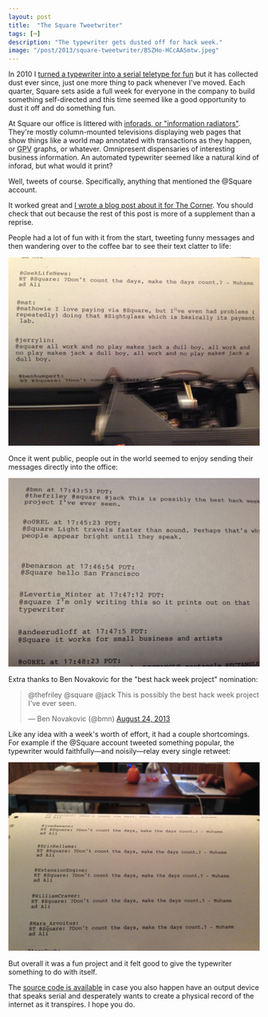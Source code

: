 ```yaml
---
layout: post
title:  "The Square Tweetwriter"
tags: [⌨️]
description: "The typewriter gets dusted off for hack week."
image: "/post/2013/square-tweetwriter/BSZHo-HCcAASmtw.jpeg"
---
```

In 2010 I [turned a typewriter into a serial teletype for fun](http://numist.net/post/2010/project-typewriter.html) but it has collected dust ever since, just one more thing to pack whenever I've moved. Each quarter, Square sets aside a full week for everyone in the company to build something self-directed and this time seemed like a good opportunity to dust it off and do something fun.

At Square our office is littered with [inforads, or "information radiators"](https://developer.squareup.com/blog/inside-a-square-inforad/). They're mostly column-mounted televisions displaying web pages that show things like a world map annotated with transactions as they happen, or <abbr title="Gross Payment Volume">GPV</abbr> graphs, or whatever. Omnipresent dispensaries of interesting business information. An automated typewriter seemed like a natural kind of inforad, but what would it print?

Well, tweets of course. Specifically, anything that mentioned the @Square account.

It worked great and [I wrote a blog post about it for The Corner](https://developer.squareup.com/blog/the-square-tweetwriter/). You should check that out because the rest of this post is more of a supplement than a reprise.

People had a lot of fun with it from the start, tweeting funny messages and then wandering over to the coffee bar to see their text clatter to life:

![Jerry Lin tweets: "@square all work and no play makes jack a dull boy. all work and no play makes jack a dull boy. all work and no play makes jack a dull boy."](IMG_0932.jpeg)

Once it went public, people out in the world seemed to enjoy sending their messages directly into the office:

![@Levertis_Menter tweets: "@square I'm only writing this so it prints out on that typewriter"](IMG_0935.jpeg)

Extra thanks to Ben Novakovic for the "best hack week project" nomination:

<blockquote class="twitter-tweet"><p lang="en" dir="ltr">@thefriley @square @jack This is possibly the best hack week project I&#39;ve ever seen.</p>&mdash; Ben Novakovic (@bmn) <a href="https://twitter.com/bmn/status/371070320251125760">August 24, 2013</a></blockquote> <script async src="https://platform.twitter.com/widgets.js" charset="utf-8"></script>

Like any idea with a week's worth of effort, it had a couple shortcomings. For example if the @Square account tweeted something popular, the typewriter would faithfully—and noisily—relay every single retweet:

![Printed half a dozen times before the paper curls over the horizon, various accounts tweeting "RT @Square: ?Don't count the days, make the days count.? - Muhammad Ali", which was only made funnier by the typewriter's inability to map smart quotes to a key (the question mark was used as a default when an unknown character came across the wire)](IMG_0931.jpeg)

But overall it was a fun project and it felt good to give the typewriter something to do with itself.

The [source code is available](https://github.com/numist/Tweetwriter) in case you also happen have an output device that speaks serial and desperately wants to create a physical record of the internet as it transpires. I hope you do.
